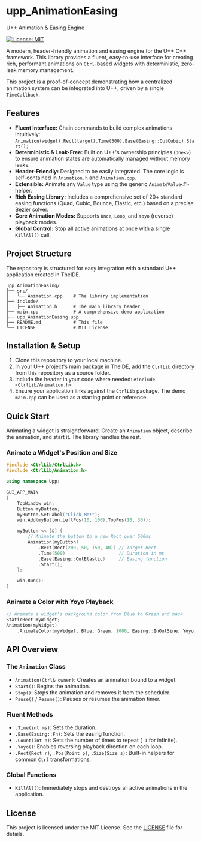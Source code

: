 # upp_AnimationEasing
U++ Animation &amp; Easing Engine

[![License: MIT](https://img.shields.io/badge/License-MIT-yellow.svg)](https://opensource.org/licenses/MIT)

A modern, header-friendly animation and easing engine for the U++ C++ framework. This library provides a fluent, easy-to-use interface for creating rich, performant animations on `Ctrl`-based widgets with deterministic, zero-leak memory management.

This project is a proof-of-concept demonstrating how a centralized animation system can be integrated into U++, driven by a single `TimeCallback`.

## Features

-   **Fluent Interface:** Chain commands to build complex animations intuitively: `Animation(widget).Rect(target).Time(500).Ease(Easing::OutCubic).Start();`
-   **Deterministic & Leak-Free:** Built on U++'s ownership principles (`One<>`) to ensure animation states are automatically managed without memory leaks.
-   **Header-Friendly:** Designed to be easily integrated. The core logic is self-contained in `Animation.h` and `Animation.cpp`.
-   **Extensible:** Animate any `Value` type using the generic `AnimateValue<T>` helper.
-   **Rich Easing Library:** Includes a comprehensive set of 20+ standard easing functions (Quad, Cubic, Bounce, Elastic, etc.) based on a precise Bezier solver.
-   **Core Animation Modes:** Supports `Once`, `Loop`, and `Yoyo` (reverse) playback modes.
-   **Global Control:** Stop all active animations at once with a single `KillAll()` call.

## Project Structure

The repository is structured for easy integration with a standard U++ application created in TheIDE.

```
upp_AnimationEasing/
├── src/
│   └── Animation.cpp    # The library implementation
├── include/
│   ├── Animation.h      # The main library header
├── main.cpp             # A comprehensive demo application
├── upp_AnimationEasing.upp
├── README.md            # This file
└── LICENSE              # MIT License
```

## Installation & Setup

1.  Clone this repository to your local machine.
2.  In your U++ project's main package in TheIDE, add the `CtrlLib` directory from this repository as a source folder.
3.  Include the header in your code where needed: `#include <CtrlLib/Animation.h>`
4.  Ensure your application links against the `CtrlLib` package. The demo `main.cpp` can be used as a starting point or reference.

## Quick Start

Animating a widget is straightforward. Create an `Animation` object, describe the animation, and start it. The library handles the rest.

### **Animate a Widget's Position and Size**

```cpp
#include <CtrlLib/CtrlLib.h>
#include <CtrlLib/Animation.h>

using namespace Upp;

GUI_APP_MAIN
{
    TopWindow win;
    Button myButton;
    myButton.SetLabel("Click Me!");
    win.Add(myButton.LeftPos(10, 100).TopPos(10, 30));

    myButton << [&] {
        // Animate the button to a new Rect over 500ms
        Animation(myButton)
            .Rect(Rect(200, 50, 150, 40)) // Target Rect
            .Time(500)                    // Duration in ms
            .Ease(Easing::OutElastic)     // Easing function
            .Start();
    };

    win.Run();
}
```

### **Animate a Color with Yoyo Playback**

```cpp
// Animate a widget's background color from Blue to Green and back
StaticRect myWidget;
Animation(myWidget)
    .AnimateColor(myWidget, Blue, Green, 1000, Easing::InOutSine, Yoyo);
```

## API Overview

### The `Animation` Class
-   `Animation(Ctrl& owner)`: Creates an animation bound to a widget.
-   `Start()`: Begins the animation.
-   `Stop()`: Stops the animation and removes it from the scheduler.
-   `Pause()` / `Resume()`: Pauses or resumes the animation timer.

### Fluent Methods
-   `.Time(int ms)`: Sets the duration.
-   `.Ease(Easing::Fn)`: Sets the easing function.
-   `.Count(int n)`: Sets the number of times to repeat (`-1` for infinite).
-   `.Yoyo()`: Enables reversing playback direction on each loop.
-   `.Rect(Rect r)`, `.Pos(Point p)`, `.Size(Size s)`: Built-in helpers for common `Ctrl` transformations.

### Global Functions
-   `KillAll()`: Immediately stops and destroys all active animations in the application.

## License

This project is licensed under the MIT License. See the [LICENSE](LICENSE) file for details.
